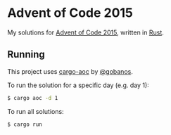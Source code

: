# Advent of Code 2015
My solutions for [Advent of Code 2015](https://adventofcode.com/2015/), written in [Rust](https://www.rust-lang.org/).

## Running
This project uses [cargo-aoc](https://github.com/gobanos/cargo-aoc) by [@gobanos](https://github.com/gobanos/).

To run the solution for a specific day (e.g. day 1):
```sh
$ cargo aoc -d 1
``` 

To run all solutions:
```sh
$ cargo run
```
